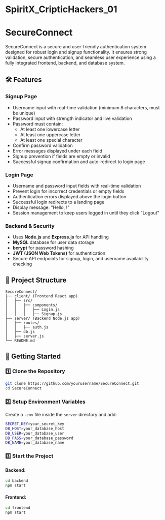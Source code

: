 # SpiritX_CripticHackers_01
# SecureConnect

SecureConnect is a secure and user-friendly authentication system designed for robust login and signup functionality. It ensures strong validation, secure authentication, and seamless user experience using a fully integrated frontend, backend, and database system.

## 🛠️ Features

### **Signup Page**
- Username input with real-time validation (minimum 8 characters, must be unique)
- Password input with strength indicator and live validation
- Password must contain:
  - At least one lowercase letter
  - At least one uppercase letter
  - At least one special character
- Confirm password validation
- Error messages displayed under each field
- Signup prevention if fields are empty or invalid
- Successful signup confirmation and auto-redirect to login page

### **Login Page**
- Username and password input fields with real-time validation
- Prevent login for incorrect credentials or empty fields
- Authentication errors displayed above the login button
- Successful login redirects to a landing page
- Display message: "Hello, <username>!"
- Session management to keep users logged in until they click "Logout"

### **Backend & Security**
- Uses **Node.js** and **Express.js** for API handling
- **MySQL** database for user data storage
- **bcrypt** for password hashing
- **JWT (JSON Web Tokens)** for authentication
- Secure API endpoints for signup, login, and username availability checking

## 📂 Project Structure
```
SecureConnect/
├── client/ (Frontend React app)
│   ├── src/
│   │   ├── components/
│   │   │   ├── Login.js
│   │   │   ├── Signup.js
├── server/ (Backend Node.js app)
│   ├── routes/
│   │   ├── auth.js
│   ├── db.js
│   ├── server.js
└── README.md
```

## 🚀 Getting Started

### 1️⃣ Clone the Repository
```sh
git clone https://github.com/yourusername/SecureConnect.git
cd SecureConnect
```

### 2️⃣ Setup Environment Variables
Create a `.env` file inside the `server` directory and add:
```sh
SECRET_KEY=your_secret_key
DB_HOST=your_database_host
DB_USER=your_database_user
DB_PASS=your_database_password
DB_NAME=your_database_name
```

### 3️⃣ Start the Project
#### Backend:
```sh
cd backend
npm start
```
#### Frontend:
```sh
cd frontend
npm start
```

